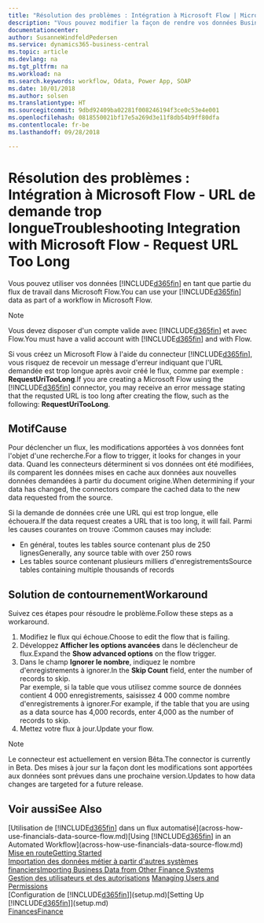 ```yaml
---
title: "Résolution des problèmes : Intégration à Microsoft Flow | Microsoft Docs"
description: "Vous pouvez modifier la façon de rendre vos données Business Central disponibles sous forme de source de données et spécifier une URL OData de vos services Web pour générer un flux de travail automatisé."
documentationcenter: 
author: SusanneWindfeldPedersen
ms.service: dynamics365-business-central
ms.topic: article
ms.devlang: na
ms.tgt_pltfrm: na
ms.workload: na
ms.search.keywords: workflow, Odata, Power App, SOAP
ms.date: 10/01/2018
ms.author: solsen
ms.translationtype: HT
ms.sourcegitcommit: 9dbd92409ba02281f008246194f3ce0c53e4e001
ms.openlocfilehash: 0818550021bf17e5a269d3e11f8db54b9ff80dfa
ms.contentlocale: fr-be
ms.lasthandoff: 09/28/2018

---
```

# <a name="troubleshooting-integration-with-microsoft-flow---request-url-too-long"></a><span data-ttu-id="d16d8-103">Résolution des problèmes : Intégration à Microsoft Flow - URL de demande trop longue</span><span class="sxs-lookup"><span data-stu-id="d16d8-103">Troubleshooting Integration with Microsoft Flow - Request URL Too Long</span></span>
<span data-ttu-id="d16d8-104">Vous pouvez utiliser vos données [!INCLUDE[d365fin](includes/d365fin_md.md)] en tant que partie du flux de travail dans Microsoft Flow.</span><span class="sxs-lookup"><span data-stu-id="d16d8-104">You can use your [!INCLUDE[d365fin](includes/d365fin_md.md)] data as part of a workflow in Microsoft Flow.</span></span>  

> [!NOTE]  
>   <span data-ttu-id="d16d8-105">Vous devez disposer d'un compte valide avec [!INCLUDE[d365fin](includes/d365fin_md.md)] et avec Flow.</span><span class="sxs-lookup"><span data-stu-id="d16d8-105">You must have a valid account with [!INCLUDE[d365fin](includes/d365fin_md.md)] and with Flow.</span></span>  

<span data-ttu-id="d16d8-106">Si vous créez un Microsoft Flow à l'aide du connecteur [!INCLUDE[d365fin](includes/d365fin_md.md)], vous risquez de recevoir un message d'erreur indiquant que l'URL demandée est trop longue après avoir créé le flux, comme par exemple : **RequestUriTooLong**.</span><span class="sxs-lookup"><span data-stu-id="d16d8-106">If you are creating a Microsoft Flow using the [!INCLUDE[d365fin](includes/d365fin_md.md)] connector, you may receive an error message stating that the requsted URL is too long after creating the flow, such as the following: **RequestUriTooLong**.</span></span>

## <a name="cause"></a><span data-ttu-id="d16d8-107">Motif</span><span class="sxs-lookup"><span data-stu-id="d16d8-107">Cause</span></span>
<span data-ttu-id="d16d8-108">Pour déclencher un flux, les modifications apportées à vos données font l'objet d'une recherche.</span><span class="sxs-lookup"><span data-stu-id="d16d8-108">For a flow to trigger, it looks for changes in your data.</span></span> <span data-ttu-id="d16d8-109">Quand les connecteurs déterminent si vos données ont été modifiées, ils comparent les données mises en cache aux données aux nouvelles données demandées à partir du document origine.</span><span class="sxs-lookup"><span data-stu-id="d16d8-109">When determining if your data has changed, the connectors compare the cached data to the new data requested from the source.</span></span>  

<span data-ttu-id="d16d8-110">Si la demande de données crée une URL qui est trop longue, elle échouera.</span><span class="sxs-lookup"><span data-stu-id="d16d8-110">If the data request creates a URL that is too long, it will fail.</span></span> <span data-ttu-id="d16d8-111">Parmi les causes courantes on trouve :</span><span class="sxs-lookup"><span data-stu-id="d16d8-111">Common causes may include:</span></span>
- <span data-ttu-id="d16d8-112">En général, toutes les tables source contenant plus de 250 lignes</span><span class="sxs-lookup"><span data-stu-id="d16d8-112">Generally, any source table with over 250 rows</span></span>
- <span data-ttu-id="d16d8-113">Les tables source contenant plusieurs milliers d'enregistrements</span><span class="sxs-lookup"><span data-stu-id="d16d8-113">Source tables containing multiple thousands of records</span></span>

## <a name="workaround"></a><span data-ttu-id="d16d8-114">Solution de contournement</span><span class="sxs-lookup"><span data-stu-id="d16d8-114">Workaround</span></span>
<span data-ttu-id="d16d8-115">Suivez ces étapes pour résoudre le problème.</span><span class="sxs-lookup"><span data-stu-id="d16d8-115">Follow these steps as a workaround.</span></span>
1. <span data-ttu-id="d16d8-116">Modifiez le flux qui échoue.</span><span class="sxs-lookup"><span data-stu-id="d16d8-116">Choose to edit the flow that is failing.</span></span>
2. <span data-ttu-id="d16d8-117">Développez **Afficher les options avancées** dans le déclencheur de flux.</span><span class="sxs-lookup"><span data-stu-id="d16d8-117">Expand the **Show advanced options** on the flow trigger.</span></span>
3. <span data-ttu-id="d16d8-118">Dans le champ **Ignorer le nombre**, indiquez le nombre d'enregistrements à ignorer.</span><span class="sxs-lookup"><span data-stu-id="d16d8-118">In the **Skip Count** field, enter the number of records to skip.</span></span>  
<span data-ttu-id="d16d8-119">Par exemple, si la table que vous utilisez comme source de données contient 4 000 enregistrements, saisissez 4 000 comme nombre d'enregistrements à ignorer.</span><span class="sxs-lookup"><span data-stu-id="d16d8-119">For example, if the table that you are using as a data source has 4,000 records, enter 4,000 as the number of records to skip.</span></span>
4. <span data-ttu-id="d16d8-120">Mettez votre flux à jour.</span><span class="sxs-lookup"><span data-stu-id="d16d8-120">Update your flow.</span></span>

> [!NOTE]  
> <span data-ttu-id="d16d8-121">Le connecteur est actuellement en version Bêta.</span><span class="sxs-lookup"><span data-stu-id="d16d8-121">The connector is currently in Beta.</span></span> <span data-ttu-id="d16d8-122">Des mises à jour sur la façon dont les modifications sont apportées aux données sont prévues dans une prochaine version.</span><span class="sxs-lookup"><span data-stu-id="d16d8-122">Updates to how data changes are targeted for a future release.</span></span>


## <a name="see-also"></a><span data-ttu-id="d16d8-123">Voir aussi</span><span class="sxs-lookup"><span data-stu-id="d16d8-123">See Also</span></span>
<span data-ttu-id="d16d8-124">[Utilisation de [!INCLUDE[d365fin](includes/d365fin_md.md)] dans un flux automatisé](across-how-use-financials-data-source-flow.md)</span><span class="sxs-lookup"><span data-stu-id="d16d8-124">[Using [!INCLUDE[d365fin](includes/d365fin_md.md)] in an Automated Workflow](across-how-use-financials-data-source-flow.md)</span></span>  
[<span data-ttu-id="d16d8-125">Mise en route</span><span class="sxs-lookup"><span data-stu-id="d16d8-125">Getting Started</span></span>](product-get-started.md)  
[<span data-ttu-id="d16d8-126">Importation des données métier à partir d'autres systèmes financiers</span><span class="sxs-lookup"><span data-stu-id="d16d8-126">Importing Business Data from Other Finance Systems</span></span>](across-import-data-configuration-packages.md)  
<span data-ttu-id="d16d8-127">[Gestion des utilisateurs et des autorisations](ui-how-users-permissions.md)  </span><span class="sxs-lookup"><span data-stu-id="d16d8-127">[Managing Users and Permissions](ui-how-users-permissions.md)  </span></span>  
<span data-ttu-id="d16d8-128">[Configuration de [!INCLUDE[d365fin](includes/d365fin_md.md)]](setup.md)</span><span class="sxs-lookup"><span data-stu-id="d16d8-128">[Setting Up [!INCLUDE[d365fin](includes/d365fin_md.md)]](setup.md)</span></span>  
[<span data-ttu-id="d16d8-129">Finances</span><span class="sxs-lookup"><span data-stu-id="d16d8-129">Finance</span></span>](finance.md)  

